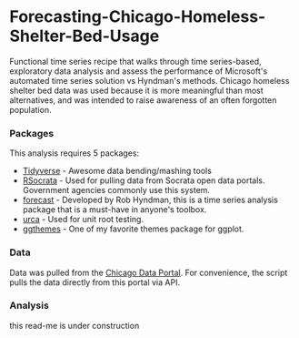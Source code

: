 # Forecasting-Chicago-Homeless-Shelter-Bed-Usage
Functional time series recipe that walks through time series-based, exploratory data analysis and assess the performance of Microsoft's automated time series solution vs Hyndman's methods. Chicago homeless shelter bed data was used because it is more meaningful than most alternatives, and was intended to raise awareness of an often forgotten population.

### Packages

This analysis requires 5 packages:

* [Tidyverse](https://www.tidyverse.org/packages/) - Awesome data bending/mashing tools
* [RSocrata](https://www.rdocumentation.org/packages/RSocrata/versions/1.4) - Used for pulling data from Socrata open data portals. Government agencies commonly use this system.
* [forecast](https://github.com/robjhyndman/forecast) - Developed by Rob Hyndman, this is a time series analysis package that is a must-have in anyone's toolbox.
* [urca](https://www.rdocumentation.org/packages/urca/versions/1.3-0) - Used for unit root testing.
* [ggthemes](https://yutannihilation.github.io/allYourFigureAreBelongToUs/ggthemes/) - One of my favorite themes package for ggplot.

### Data

Data was pulled from the [Chicago Data Portal](https://data.cityofchicago.org/). For convenience, the script pulls the data directly from this portal via API.

### Analysis

this read-me is under construction
